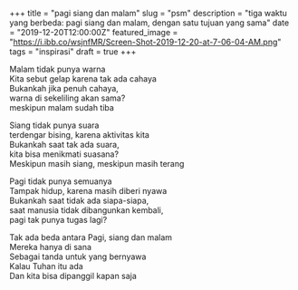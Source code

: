 +++
title = "pagi siang dan malam"
slug = "psm"
description = "tiga waktu yang berbeda: pagi siang dan malam, dengan satu tujuan yang sama"
date = "2019-12-20T12:00:00Z"
featured_image = "https://i.ibb.co/wsjnfMR/Screen-Shot-2019-12-20-at-7-06-04-AM.png"
tags = "inspirasi"
draft = true
+++ 

Malam tidak punya warna  
Kita sebut gelap karena tak ada cahaya  
Bukankah jika penuh cahaya,   
warna di sekeliling akan sama?  
meskipun malam sudah tiba

Siang tidak punya suara  
terdengar bising, karena aktivitas kita  
Bukankah saat tak ada suara,  
kita bisa menikmati suasana?  
Meskipun masih siang, meskipun masih terang

Pagi tidak punya semuanya  
Tampak hidup, karena masih diberi nyawa  
Bukankah saat tidak ada siapa-siapa,  
saat manusia tidak dibangunkan kembali,  
pagi tak punya tugas lagi?

Tak ada beda antara Pagi, siang dan malam  
Mereka hanya di sana  
Sebagai tanda untuk yang bernyawa  
Kalau Tuhan itu ada  
Dan kita bisa dipanggil kapan saja